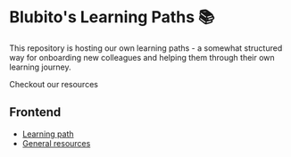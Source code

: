 # Blubito's Learning Paths 📚

This repository is hosting our own learning paths - a somewhat structured way for onboarding new colleagues and helping them through their own learning journey.

Checkout our resources

## Frontend
- [Learning path](Frontend-path.md)
- [General resources](Frontend-resources.md)